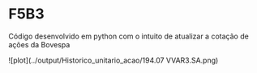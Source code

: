 # F5B3
Código desenvolvido em python com o intuito de atualizar a cotação de ações da Bovespa

![plot](../output/Historico_unitario_acao/194.07 VVAR3.SA.png)
